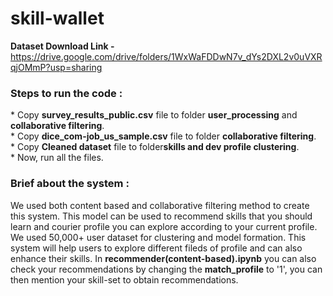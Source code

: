 # skill-wallet
<b> Dataset Download Link - </b> https://drive.google.com/drive/folders/1WxWaFDDwN7v_dYs2DXL2v0uVXRqjOMmP?usp=sharing
<br>
<h3>Steps to run the code :</h3>
* Copy <b>survey_results_public.csv</b> file to folder <b>user_processing</b> and <b>collaborative filtering</b>.<br>
* Copy <b>dice_com-job_us_sample.csv</b> file to folder <b>collaborative filtering</b>.<br>
* Copy <b>Cleaned dataset</b> file to folder<b>skills and dev profile clustering</b>.<br>
* Now, run all the files.<br>

<h3>Brief about the system :</h3>
We used both content based and collaborative filtering method to create this system. This model can be used to recommend skills that you should learn and courier profile you can explore according to your current profile. We used 50,000+ user dataset for clustering and model formation. This system will help users to explore different fileds of profile and can also enhance their skills. In <b>recommender(content-based).ipynb</b> you can also check your recommendations by changing the <b>match_profile</b> to '1', you can then mention your skill-set to obtain recommendations.




